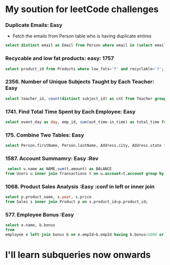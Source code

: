 # My soution for leetCode challenges

### Duplicate Emails: Easy
- Fetch the emails from Person table who is having duplicate entires 
```sql
select distinct email as Email from Person where email in (select email from Person group by email having count(*)> 1);
```
### Recycable and low fat products: easy: 1757
```sql
select product_id from Products where low_fats='Y' and recyclable='Y';
```
### 2356. Number of Unique Subjects Taught by Each Teacher: Easy
```sql
select teacher_id, count(distinct subject_id) as cnt from Teacher group by teacher_id;
```
### 1741. Find Total Time Spent by Each Employee: Easy
```sql
select event_day as day, emp_id, sum(out_time-in_time) as total_time from Employees group by event_day,emp_id;
```
### 175. Combine Two Tables: Easy
```sql
select Person.firstName, Person.lastName, Address.city, Address.state from Person left join Address on Person.personId=Address.personId;
```
### 1587. Account Summamry: Easy :Rev
```sql
 select u.name as NAME,sum(t.amount) as BALANCE
from Users u inner join Transactions t on u.account=t.account group by u.account having BALANCE>=10000;
```
### 1068. Product Sales Analysis :Easy :conf in left or inner join
```sql
select p.product_name, s.year, s.price
from Sales s inner join Product p on s.product_id=p.product_id;
```

### 577. Employee Bonus :Easy
```sql
select e.name, b.bonus
from
employee e left join bonus b on e.empId=b.empId having b.bonus<1000 or b.bonus is null;
```

# I'll learn subqueries now onwards
